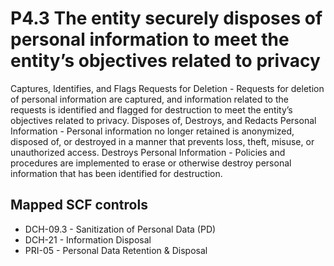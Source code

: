 # P4.3 The entity securely disposes of personal information to meet the entity’s objectives related to privacy
Captures, Identifies, and Flags Requests for Deletion - Requests for deletion of personal information are captured, and information related to the requests is identified and flagged for destruction to meet the entity’s objectives related to privacy. Disposes of, Destroys, and Redacts Personal Information - Personal information no longer retained is anonymized, disposed of, or destroyed in a manner that prevents loss, theft, misuse, or unauthorized access. Destroys Personal Information - Policies and procedures are implemented to erase or otherwise destroy personal information that has been identified for destruction.
## Mapped SCF controls
- DCH-09.3 - Sanitization of Personal Data (PD)
- DCH-21 - Information Disposal
- PRI-05 - Personal Data Retention & Disposal